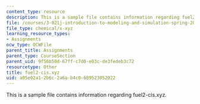 ```yaml
---
content_type: resource
description: This is a sample file contains information regarding fuel2-cis.xyz.
file: /courses/3-021j-introduction-to-modeling-and-simulation-spring-2012/a05e02a12b6c2a6ab4c0689523052022_fuel2-cis.xyz
file_type: chemical/x-xyz
learning_resource_types:
- Assignments
ocw_type: OCWFile
parent_title: Assignments
parent_type: CourseSection
parent_uid: 9f56b50d-67ff-c7d0-e03c-de3fedeb3c72
resourcetype: Other
title: fuel2-cis.xyz
uid: a05e02a1-2b6c-2a6a-b4c0-689523052022
---
```

This is a sample file contains information regarding fuel2-cis.xyz.